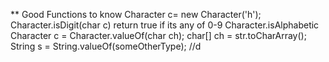 ** Good Functions to know
Character c= new Character('h');
Character.isDigit(char c) return true if its any of 0-9
Character.isAlphabetic
Character c = Character.valueOf(char ch);
char[] ch = str.toCharArray();
String s = String.valueOf(someOtherType); //d